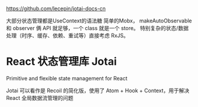 




https://github.com/lecepin/jotai-docs-cn




大部分状态管理都是UseContext的语法糖
简单的Mobx， makeAutoObservable 和 observer 俩 API 就足够，一个 class 就是一个 store。
特别复杂的状态/数据处理（时序、缓存、依赖、重试等）直接考虑 RxJS。






# React 状态管理库 Jotai


Primitive and flexible state management for React


Jotai 可以看作是 Recoil 的简化版，使用了 Atom + Hook + Context，用于解决 React 全局数据流管理的问题











